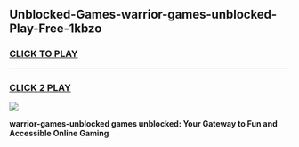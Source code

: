 
## Unblocked-Games-warrior-games-unblocked-Play-Free-1kbzo
<h3>
<a href="https://premium76.site?title=warrior-games-unblocked&ref=15A">CLICK TO PLAY</a></h3>
<hr>

<h3>
<a href="https://premium76.site?title=warrior-games-unblocked&ref=15A">CLICK 2 PLAY</a>
  
</h3>

<a href="https://premium76.site?title=warrior-games-unblocked&ref=15A"><img src="https://clearcache.store/games.png"></a>


**warrior-games-unblocked games unblocked: Your Gateway to Fun and Accessible Online Gaming**
